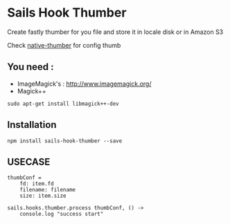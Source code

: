 # Sails Hook Thumber

Create fastly thumber for you file and store it in locale disk or in Amazon S3

Check [native-thumber](https://github.com/wi2/native-thumber) for config thumb


## You need :
- ImageMagick's : http://www.imagemagick.org/
- Magick++

```
sudo apt-get install libmagick++-dev
```

## Installation

```
npm install sails-hook-thumber --save
```


## USECASE

```
thumbConf =
	fd: item.fd
	filename: filename
	size: item.size

sails.hooks.thumber.process thumbConf, () ->
	console.log "success start"

```

